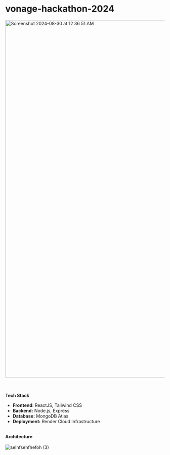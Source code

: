 # vonage-hackathon-2024
<img width="1130" alt="Screenshot 2024-08-30 at 12 36 51 AM" src="https://github.com/user-attachments/assets/69cc093a-7460-47ff-bc61-43e8d8b23c6e">




<br><br>
**Tech Stack**
- **Frontend**: ReactJS, Tailwind CSS
- **Backend:** Node.js, Express
- **Database:** MongoDB Atlas
- **Deployment:** Render Cloud Infrastructure
<br><br>

**Architecture**
<br><br>
![selhfsehfhefoh (3)](https://github.com/user-attachments/assets/b1d9db64-e843-43f0-a858-84e6861f789b)

